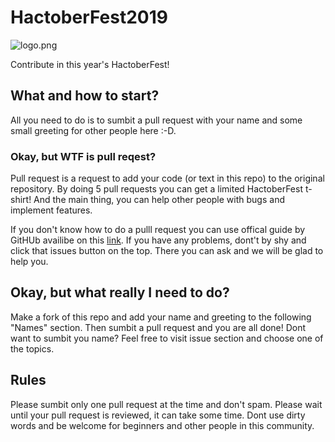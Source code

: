 # HactoberFest2019
![logo.png](logo)

Contribute in this year's HactoberFest!

## What and how to start?

All you need to do is to sumbit a pull request with your name and some small greeting for other people here :-D.

### Okay, but WTF is pull reqest?

Pull request is a request to add your code (or text in this repo) to the original repository. By doing 5 pull requests you can get a limited HactoberFest t-shirt! And the main thing, you can help other people with bugs and implement features.

If you don't know how to do a pulll request you can use offical guide by GitHUb availibe on this [link](https://help.github.com/en/articles/creating-a-pull-request). If you have any problems, dont't by shy and click that issues button on the top. There you can ask and we will be glad to help you.

## Okay, but what really I need to do?

Make a fork of this repo and add your name and greeting to the following "Names" section. Then sumbit a pull request and you are all done!
Dont want to sumbit you name? Feel free to visit issue section and choose one of the topics.

## Rules

Please sumbit only one pull request at the time and don't spam. Please wait until your pull request is reviewed, it can take some time.
Dont use dirty words and be welcome for beginners and other people in this community.
